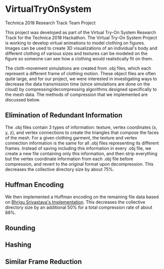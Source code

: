 # VirtualTryOnSystem
Technica 2018 Research Track Team Project

This project was developed as part of the Virtual Try-On System Research Track for the Technica 2018 Hackathon. The Virtual Try-On System Project is working to develop virtual animations to model clothing on figures. Images can be used to create 3D visualizations of an individual's body and different clothing of various sizes and textures can be modeled on the figure so someone can see how a clothing would realistically fit on them. 

The cloth-movement simulations are created from .obj files, which each represent a different frame of clothing motion. These object files are often quite large, and for our project, we were interested in investigating ways to decrease the data transmission time (since simulations are done on the cloud) by compressing/decompressing algorithms designed specifically to the mesh data. The methods of compression that we implemented are discussed below.

## Elimination of Redundant Information 
The .obj files contain 3 types of information: texture, vertex coordinates (x, y, z), and vertex connections to create the triangles that compose the faces of the mesh. For a given clothing garment, the texture and vertex connection information is the same for all .obj files representing its different frames. Instead of saving including this information in every .obj file, we create a new file containing only this information, and then strip everything but the vertex coordinate information from each .obj file before compression, and revert to the original format upon decompression. This decreases the collective directory size by about 75%.
  
## Huffman Encoding 
We then implemented a Huffman encoding on the remaining file data based on [Bhrigu Srivastava's Implementation](http://bhrigu.me/blog/2017/01/17/huffman-coding-python-implementation/). This decreases the collective directory size by an additional 50% for a total compression rate of about 88%. 

## Rounding 

## Hashing 

## Similar Frame Reduction 


